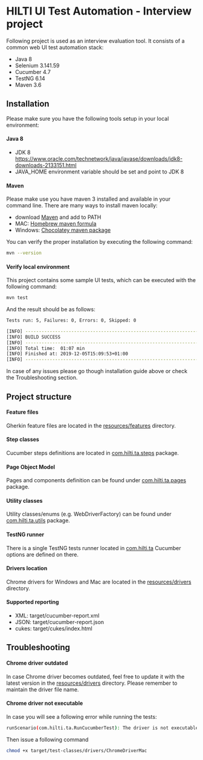 # HILTI UI Test Automation - Interview project

Following project is used as an interview evaluation tool. 
It consists of a common web UI test automation stack:

- Java 8
- Selenium 3.141.59
- Cucumber 4.7
- TestNG 6.14
- Maven 3.6

## Installation

Please make sure you have the following tools setup in your local environment:

#### Java 8

- JDK 8 https://www.oracle.com/technetwork/java/javase/downloads/jdk8-downloads-2133151.html
- JAVA_HOME environment variable should be set and point to JDK 8

#### Maven

Please make use you have maven 3 installed and available in your command line.
There are many ways to install maven locally:

- download [Maven](https://maven.apache.org/download.cgi) and add to PATH
- MAC: [Homebrew maven formula](https://formulae.brew.sh/formula/maven)
- Windows: [Chocolatey maven package](https://chocolatey.org/packages/maven)

You can verify the proper installation by executing the following command:
```bash
mvn --version
```

#### Verify local environment

This project contains some sample UI tests, which can be executed with the following command:
```bash
mvn test
```
And the result should be as follows:
```bash
Tests run: 5, Failures: 0, Errors: 0, Skipped: 0

[INFO] ------------------------------------------------------------------------
[INFO] BUILD SUCCESS
[INFO] ------------------------------------------------------------------------
[INFO] Total time:  01:07 min
[INFO] Finished at: 2019-12-05T15:09:53+01:00
[INFO] ------------------------------------------------------------------------
```

In case of any issues please go though installation guide above or check the Troubleshooting section.

## Project structure

#### Feature files

Gherkin feature files are located in the [resources/features](src/test/resources/features) directory.

#### Step classes

Cucumber steps definitions are located in [com.hilti.ta.steps](src/test/java/com/hilti/ta/steps) package.

#### Page Object Model

Pages and components definition can be found under [com.hilti.ta.pages](src/test/java/com/hilti/ta/pages) package.

#### Utility classes

Utility classes/enums (e.g. WebDriverFactory) can be found under [com.hilti.ta.utils](src/test/java/com/hilti/ta/utils) package.

#### TestNG runner

There is a single TestNG tests runner located in [com.hilti.ta](src/test/java/com/hilti/ta/RunCucumberTest.java) Cucumber options are defined on there.

#### Drivers location

Chrome drivers for Windows and Mac are located in the [resources/drivers](src/test/resources/drivers) directory.

#### Supported reporting

- XML: target/cucumber-report.xml
- JSON: target/cucumber-report.json
- cukes: target/cukes/index.html

## Troubleshooting 

#### Chrome driver outdated
In case Chrome driver becomes outdated, feel free to update it with the latest version in the [resources/drivers](src/test/resources/drivers) directory.
Please remember to maintain the driver file name.

#### Chrome driver not executable
In case you will see a following error while running the tests:
```bash
runScenario(com.hilti.ta.RunCucumberTest): The driver is not executable
```
Then issue a following command

```bash
chmod +x target/test-classes/drivers/ChromeDriverMac 
```
